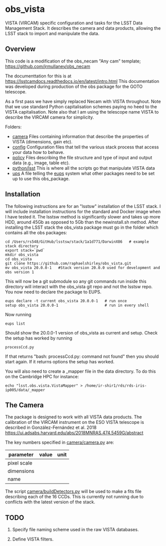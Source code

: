 # obs_vista
VISTA (VIRCAM) specific configuration and tasks for the LSST Data Management Stack. It describes the camera and data products, allowing the LSST stack to import and manipulate the data.

## Overview

This code is a modification of the obs\_necam "Any cam" template; https://github.com/jrmullaney/obs_necam

The documenttation for this is at https://lsstcamdocs.readthedocs.io/en/latest/intro.html This documentation was developed during production of the obs package for the GOTO telescope.

As a first pass we have simply replaced Necam with VISTA throughout. Note that we use standard Python capitalisation schemes paying no heed to the VISTA capitalisation. Note also that I am using the telescope name VISTA to describe the VIRCAM camera for simplicity. 

Folders:

- [camera](camera) Files containing information that describe the properties of VISTA (dimensions, gain etc).
- [config](config) Configuration files that tell the various stack process that access your data how to behave.
- [policy](policy) Files describing the file structure and type of input and output data (e.g., image, table etc).
- [python/lsst](python/lsst) This is where all the scripts go that manipulate VISTA data
- [ups](ups) A file telling the [eups](https://developer.lsst.io/stack/eups-tutorial.html) system what other packages need to be set up to use this obs_package.

## Installation

The following instructions are for an "lsstsw" installation of the LSST stack. I will include installation instructions for the standard and Docker image when I have tested it. The lsstsw method is significantly slower and takes up more HDD, around 45Gb as opposed to 5Gb than the newinstall.sh method. After installing the LSST stack the obs_vista package must go in the folder which contains all the obs packages:


```Shell
cd /Users/rs548/GitHub/lsstsw/stack/1a1d771/DarwinX86   # example stack directory
export stack=`pwd`
mkdir obs_vista
cd obs_vista
git clone https://github.com/raphaelshirley/obs_vista.git
mv obs_vista 20.0.0-1   #Stack version 20.0.0 used for development and obs version 1
```

This will now be a git submodule so any git commands run inside this directory will interact with the obs_vista git repo and not the lsstsw repo. You now need to declare the package to EUPS.

```Shell
eups declare -t current obs_vista 20.0.0-1   # run once
setup obs_vista 20.0.0-1                     # run in every shell
```

Now running 

```Shell
eups list
```

Should show the 20.0.0-1 version of obs_vista as current and setup. Check the setup has worked by running

```Shell
processCcd.py
```

If that returns "bash: processCcd.py: command not found" then you should start again. If it returns options the setup has worked.

You will also need to create a _mapper file in the data directory. To do this on the Cambridge HPC for instance:

```Shell
echo "lsst.obs.vista.VistaMapper" > /home/ir-shir1/rds/rds-iris-ip005/data/_mapper
```

## The Camera

The package is designed to work with all VISTA data products. The calibration of the
VIRCAM instrument on the ESO VISTA telescope is described in González-Fernández et al. 2018 https://ui.adsabs.harvard.edu/abs/2018MNRAS.474.5459G/abstract

The key numbers specified in [camera/camera.py](camera/camera.py) are:

| parameter   | value | unit |
|-------------|-------|------|
| pixel scale |       |      |
| dimensions  |       |      |
| name        |       |      |

The script [camera/buildDetectors.py](camera/buildDetectors.py) will be used to make a fits file describing each of the 16 CCDs. This is currently not running due to conflicts with the latest version of the stack.

## TODO

1. Specify file naming scheme used in the raw VISTA databases.

2. Define VISTA filters.
